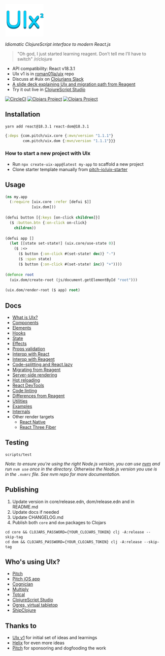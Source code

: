 <img src="logo.png" width="125" />

_Idiomatic ClojureScript interface to modern React.js_

> "Oh god, I just started learning reagent. Don’t tell me I’ll have to switch" /r/clojure

- API compatibility: React v18.3.1
- UIx v1 is in [roman01la/uix](https://github.com/roman01la/uix) repo
- Discuss at #uix on [Clojurians Slack](http://clojurians.net)
- [A slide deck explaining UIx and migration path from Reagent](https://pitch.com/public/821ed924-6fe6-4ce7-9d75-a63f1ee3c61f)
- Try it out live in [ClojureScript Studio](https://www.clojurescript.studio/)

[![CircleCI](https://circleci.com/gh/pitch-io/uix.svg?style=svg)](https://circleci.com/gh/pitch-io/uix)
[![Clojars Project](https://img.shields.io/clojars/v/com.pitch/uix.core.svg)](https://clojars.org/com.pitch/uix.core)
[![Clojars Project](https://img.shields.io/clojars/v/com.pitch/uix.dom.svg)](https://clojars.org/com.pitch/uix.dom)

## Installation

```
yarn add react@18.3.1 react-dom@18.3.1
```

```clj
{:deps {com.pitch/uix.core {:mvn/version "1.1.1"}
        com.pitch/uix.dom {:mvn/version "1.1.1"}}}
```

### How to start a new project with UIx

- Run `npx create-uix-app@latest my-app` to scaffold a new project
- Clone starter template manually from [pitch-io/uix-starter](https://github.com/pitch-io/uix-starter)

## Usage

```clj
(ns my.app
  (:require [uix.core :refer [defui $]]
            [uix.dom]))

(defui button [{:keys [on-click children]}]
  ($ :button.btn {:on-click on-click}
    children))

(defui app []
  (let [[state set-state!] (uix.core/use-state 0)]
    ($ :<>
      ($ button {:on-click #(set-state! dec)} "-")
      ($ :span state)
      ($ button {:on-click #(set-state! inc)} "+"))))

(defonce root
  (uix.dom/create-root (js/document.getElementById "root")))

(uix.dom/render-root ($ app) root)
```

## Docs

- [What is UIx?](docs/what-is-uix.md)
- [Components](docs/components.md)
- [Elements](docs/elements.md)
- [Hooks](docs/hooks.md)
- [State](docs/state.md)
- [Effects](docs/effects.md)
- [Props validation](docs/props-validation.md)
- [Interop with React](docs/interop-with-react.md)
- [Interop with Reagent](docs/interop-with-reagent.md)
- [Code-splitting and React.lazy](docs/code-splitting.md)
- [Migrating from Reagent](docs/migrating-from-reagent.md)
- [Server-side rendering](docs/server-side-rendering.md)
- [Hot reloading](docs/hot-reloading.md)
- [React DevTools](docs/react-devtools.md)
- [Code linting](docs/code-linting.md)
- [Differences from Reagent](docs/differences-from-reagent.md)
- [Utilities](docs/utilities.md)
- [Examples](/core/dev/uix/examples.cljs)
- [Internals](docs/internals.md)
- Other render targets
  - [React Native](/docs/react-native.md)
  - [React Three Fiber](/docs/react-three-fiber.md)

## Testing

```
scripts/test
```

_Note: to ensure you're using the right Node.js version, you can use [nvm](https://github.com/nvm-sh/nvm) and run `nvm use`
once in the directory. Otherwise the Node.js version you use is in the `.nvmrc` file. See nvm repo for more documentation._

## Publishing

1. Update version in core/release.edn, dom/release.edn and in README.md
2. Update docs if needed
3. Update CHANGELOG.md
4. Publish both `core` and `dom` packages to Clojars

```
cd core && CLOJARS_PASSWORD={YOUR_CLOJARS_TOKEN} clj -A:release --skip-tag
cd dom && CLOJARS_PASSWORD={YOUR_CLOJARS_TOKEN} clj -A:release --skip-tag
```

## Who's using UIx?

- [Pitch](https://pitch.com/)
- [Pitch iOS app](https://apps.apple.com/us/app/pitch-collaborate-on-decks/id1551335606?platform=iphone)
- [Cognician](https://info.cognician.com/)
- [Multiply](https://multiply.co/)
- [Totcal](https://totcal.com/)
- [ClojureScript Studio](https://www.clojurescript.studio/)
- [Ogres, virtual tabletop](https://ogres.app/)
- [ShipClojure](https://www.shipclojure.com/)

## Thanks to

- [UIx v1](https://github.com/roman01la/uix) for initial set of ideas and learnings
- [Helix](https://github.com/lilactown/helix) for even more ideas
- [Pitch](https://github.com/pitch-io) for sponsoring and dogfooding the work
